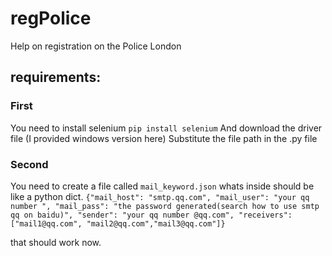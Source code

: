 # regPolice
 Help on registration on the Police London
 
## requirements:
### First
 You need to install selenium 
 `pip install selenium`
 And download the driver file (I provided windows version here)
 Substitute the file path in the .py file

### Second
 You need to create a file called `mail_keyword.json`
 whats inside should be like a python dict.
 ```{"mail_host": "smtp.qq.com", "mail_user": "your qq number ", "mail_pass": "the password generated(search how to use smtp qq on baidu)", "sender": "your qq number @qq.com", "receivers": ["mail1@qq.com", "mail2@qq.com","mail3@qq.com"]}```
 
 
 that should work now.
